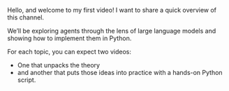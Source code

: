 Hello, and welcome to my first video! I want to share a quick overview of this channel. 

We’ll be exploring agents through the lens of large language models and showing how to implement them in Python. 

For each topic, you can expect two videos: 
- One that unpacks the theory 
- and another that puts those ideas into practice with a hands-on Python script.